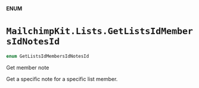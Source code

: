 **ENUM**

# `MailchimpKit.Lists.GetListsIdMembersIdNotesId`

```swift
enum GetListsIdMembersIdNotesId
```

Get member note

Get a specific note for a specific list member.
